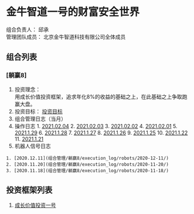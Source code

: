 # 金牛智道一号的财富安全世界
组合负责人： 邱承  
管理团队成员： 北京金牛智道科技有限公司全体成员

## 组合列表
### [躺赢8]
1. 投资理念：  
用成长价值投资框架，追求年化8%的收益的基础之上，在此基础之上争取跑赢大盘。  
2. 投资目标：
[投资目标](组合管理/躺赢8/target.md)  
3. 组合管理日志（当月）
  1. 操作日志
    1. [2021.02.04](组合管理/躺赢8/execution_log/operations/2021-02-04.md)
    2. [2021.02.03](组合管理/躺赢8/execution_log/operations/2021-02-03.md)
    3. [2021.02.02](组合管理/躺赢8/execution_log/operations/2021-02-02.md)
    4. [2021.02.01](组合管理/躺赢8/execution_log/operations/2021-02-01.md)
    5. [2021.1.29](组合管理/躺赢8/execution_log/operations/2021-01-29.md)
    6. [2021.1.28](组合管理/躺赢8/execution_log/operations/2021-01-28.md)
    7. [2021.1.27](组合管理/躺赢8/execution_log/operations/2021-01-27.md)
    8. [2021.1.26](组合管理/躺赢8/execution_log/operations/2021-01-26.md)
    9. [2021.1.25](组合管理/躺赢8/execution_log/operations/2021-01-25.md)
    10. [2021.1.22](组合管理/躺赢8/execution_log/operations/2021-01-22.md)
    11. [2021.1.21](组合管理/躺赢8/execution_log/operations/2021-01-21.md)
  4. 机器人信号日志
  
    1. [2020.12.11](组合管理/躺赢8/execution_log/robots/2020-12-11/)
    2. [2020.11.20](组合管理/躺赢8/execution_log/robots/2020-11-20/)
    3. [2020.11.18](组合管理/躺赢8/execution_log/robots/2020-11-18/)


## 投资框架列表

1. [成长价值投资一号](投资框架/成长价值投资一号/framework)

